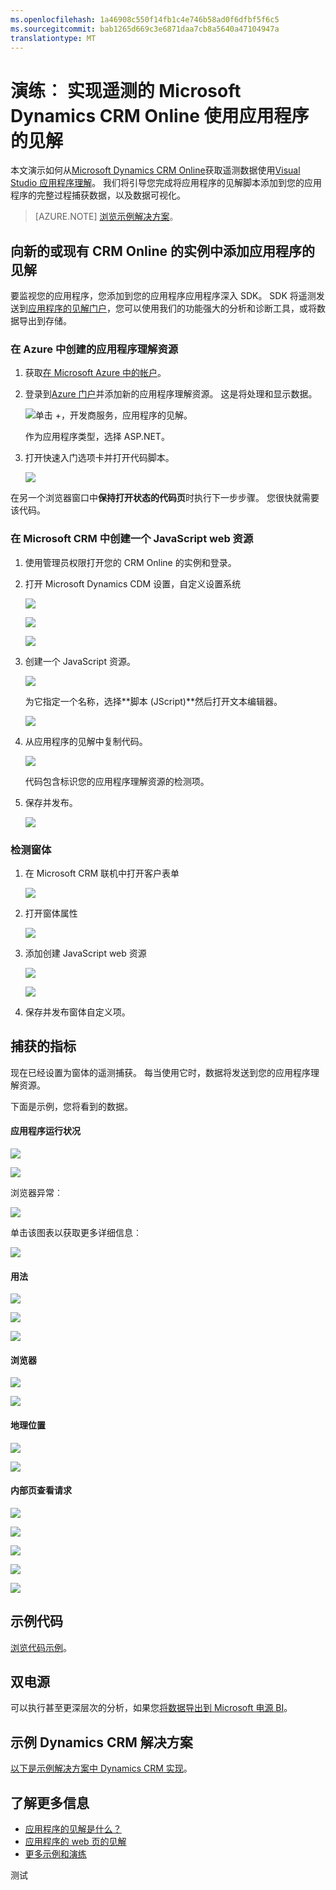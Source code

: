 ```yaml
---
ms.openlocfilehash: 1a46908c550f14fb1c4e746b58ad0f6dfbf5f6c5
ms.sourcegitcommit: bab1265d669c3e6871daa7cb8a5640a47104947a
translationtype: MT
---
```

<properties 
    pageTitle="演练︰ 监视 Microsoft Dynamics CRM 应用程序的见解与" 
    description="遥测得到 Microsoft Dynamics CRM Online 使用应用程序的见解。 获取数据、 可视化和导出的设置、 演练。" 
    services="application-insights" 
    documentationCenter=""
    authors="mazharmicrosoft" 
    manager="douge"/>

<tags 
    ms.service="application-insights" 
    ms.workload="tbd" 
    ms.tgt_pltfrm="ibiza" 
    ms.devlang="na" 
    ms.topic="article" 
    ms.date="08/04/2015" 
    ms.author="awills"/>
 
# 演练︰ 实现遥测的 Microsoft Dynamics CRM Online 使用应用程序的见解

本文演示如何从[Microsoft Dynamics CRM Online](https://www.dynamics.com/)获取遥测数据使用[Visual Studio 应用程序理解](https://azure.microsoft.com/services/application-insights/)。 我们将引导您完成将应用程序的见解脚本添加到您的应用程序的完整过程捕获数据，以及数据可视化。

>[AZURE.NOTE] [浏览示例解决方案](https://dynamicsandappinsights.codeplex.com/)。

## 向新的或现有 CRM Online 的实例中添加应用程序的见解 

要监视您的应用程序，您添加到您的应用程序应用程序深入 SDK。 SDK 将遥测发送到[应用程序的见解门户](https://portal.azure.com)，您可以使用我们的功能强大的分析和诊断工具，或将数据导出到存储。

### 在 Azure 中创建的应用程序理解资源

1. 获取[在 Microsoft Azure 中的帐户](http://azure.com/pricing)。 
2. 登录到[Azure 门户](https://portal.azure.com)并添加新的应用程序理解资源。 这是将处理和显示数据。

    ![单击 +，开发商服务，应用程序的见解。](./media/app-insights-sample-mscrm/01.png)

    作为应用程序类型，选择 ASP.NET。

3. 打开快速入门选项卡并打开代码脚本。

    ![](./media/app-insights-sample-mscrm/03.png)

在另一个浏览器窗口中**保持打开状态的代码页**时执行下一步步骤。 您很快就需要该代码。 

### 在 Microsoft CRM 中创建一个 JavaScript web 资源

1. 使用管理员权限打开您的 CRM Online 的实例和登录。
2. 打开 Microsoft Dynamics CDM 设置，自定义设置系统

    ![](./media/app-insights-sample-mscrm/04.png)
    
    ![](./media/app-insights-sample-mscrm/05.png)


    ![](./media/app-insights-sample-mscrm/06.png)

3. 创建一个 JavaScript 资源。

    ![](./media/app-insights-sample-mscrm/07.png)

    为它指定一个名称，选择**脚本 (JScript)**然后打开文本编辑器。

    ![](./media/app-insights-sample-mscrm/08.png)
    
4. 从应用程序的见解中复制代码。

    ![](./media/app-insights-sample-mscrm/09.png)

    代码包含标识您的应用程序理解资源的检测项。

5. 保存并发布。

    ![](./media/app-insights-sample-mscrm/10.png)

### 检测窗体

1. 在 Microsoft CRM 联机中打开客户表单

    ![](./media/app-insights-sample-mscrm/11.png)

2. 打开窗体属性

    ![](./media/app-insights-sample-mscrm/12.png)

3. 添加创建 JavaScript web 资源

    ![](./media/app-insights-sample-mscrm/13.png)

    ![](./media/app-insights-sample-mscrm/14.png)

4. 保存并发布窗体自定义项。


## 捕获的指标

现在已经设置为窗体的遥测捕获。 每当使用它时，数据将发送到您的应用程序理解资源。

下面是示例，您将看到的数据。

#### 应用程序运行状况

![](./media/app-insights-sample-mscrm/15.png)

![](./media/app-insights-sample-mscrm/16.png)

浏览器异常︰

![](./media/app-insights-sample-mscrm/17.png)

单击该图表以获取更多详细信息︰

![](./media/app-insights-sample-mscrm/18.png)

#### 用法

![](./media/app-insights-sample-mscrm/19.png)

![](./media/app-insights-sample-mscrm/20.png)

![](./media/app-insights-sample-mscrm/21.png)

#### 浏览器

![](./media/app-insights-sample-mscrm/22.png)

![](./media/app-insights-sample-mscrm/23.png)

#### 地理位置

![](./media/app-insights-sample-mscrm/24.png)

![](./media/app-insights-sample-mscrm/25.png)

#### 内部页查看请求

![](./media/app-insights-sample-mscrm/26.png)

![](./media/app-insights-sample-mscrm/27.png)

![](./media/app-insights-sample-mscrm/28.png)

![](./media/app-insights-sample-mscrm/29.png)

![](./media/app-insights-sample-mscrm/30.png)

## 示例代码

[浏览代码示例](https://dynamicsandappinsights.codeplex.com/)。

## 双电源

可以执行甚至更深层次的分析，如果您[将数据导出到 Microsoft 电源 BI](app-insights-export-power-bi.md)。

## 示例 Dynamics CRM 解决方案

[以下是示例解决方案中 Dynamics CRM 实现](https://dynamicsandappinsights.codeplex.com/)。

## 了解更多信息

* [应用程序的见解是什么？](app-insights-overview.md)
* [应用程序的 web 页的见解](app-insights-javascript.md)
* [更多示例和演练](app-insights-code-samples.md)

 

测试
